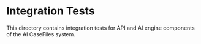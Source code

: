 # Integration Tests

This directory contains integration tests for API and AI engine components of the AI CaseFiles system.
